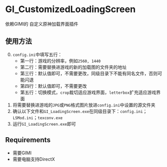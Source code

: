# GI_CustomizedLoadingScreen

依赖GIMI的 自定义原神加载界面插件

## 使用方法

0. `config.ini`中填写五行：
   - 第一行：游戏的分辨率，例如`2560, 1440`
   - 第二行：需要替换进游戏的新的加载图的文件夹的地址
   - 第三行：默认值即可，不需要更改，同级目录下不能有同名文件，否则可能闪退
   - 第四行：默认值即可，不需要更改
   - 第五行：切换模式，`crop`裁切适应游戏界面，`letterbox`扩充适应游戏界面
1. 将需要替换进游戏的`JPG`或`PNG`格式图片放进`config.ini`中设置的源文件夹
2. 确认以下文件和`GI_LoadingScreen.exe`在同级目录下：`config.ini`；`LSMod.ini`；`texconv.exe`
3. 运行`GI_LoadingScreen.exe`即可

## Requirements

- 需要GIMI
- 需要电脑支持DirectX
